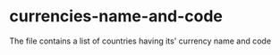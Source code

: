 # currencies-name-and-code

The file contains a list of countries having its' currency name and code

